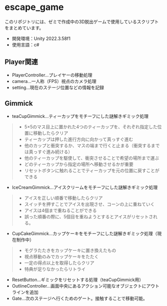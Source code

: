# escape_game
このリポジトリには、ゼミで作成中の3D脱出ゲームで使用しているスクリプトをまとめています。
- 開発環境：Unity 2022.3.58f1
- 使用言語：c#

## Player関連
- PlayerController...プレイヤーの移動処理
- camera...一人称（FPS）視点のカメラ処理
- setting...現在のステージ位置などの情報を記録

## Gimmick
- teaCupGimmick...ティーカップをモチーフにした謎解きギミック処理
>- 5×5のマス目上に置かれた4つのティーカップを、それぞれ指定した位置に移動したらクリア
>- ティーカップは押した進行方向に向かって真っすぐ進む
>- 他のカップと衝突するか、マスの端まで行くと止まる（衝突するまでは真っすぐ進み続ける）
>- 他のティーカップを駆使して、衝突させることで希望の場所まで運ぶ
>- どのティーカップから指定の場所へ移動させるかが重要
>- リセットボタンに触れることでティーカップを元の位置に戻すことができる

- IceCreamGimmick...アイスクリームをモチーフにした謎解きギミック処理
>- アイスを正しい順番で移動したらクリア
>- スイッチを押すことでアイスを出現させ、コーンの上に重ねていく
>- アイスは4個まで重ねることができる
>- 誤った順番の際に、5個目を重ねようとするとアイスがリセットされる。

- CupCakeGimmick...カップケーキをモチーフにした謎解きギミック処理（現在制作中）
>- モグラたたきをカップケーキに置き換えたもの
>- 視点移動のみでカップケーキをたたく
>- 一定の得点以上を取得したらクリア
>- 特典が足りなかったらリトライ

- ResetButton...ギミックをリセットする処理（teaCupGimmick用）
- OutlineController...画面中央にあるアクション可能なオブジェクトにアウトラインを追加
- Gate...次のステージへ行くためのゲート。接触することで移動可能。

